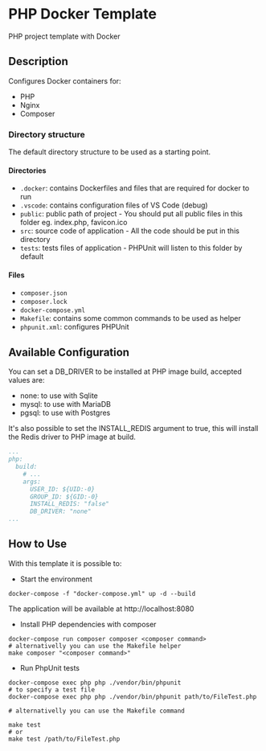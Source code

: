 # PHP Docker Template

PHP project template with Docker

## Description

Configures Docker containers for:
- PHP
- Nginx
- Composer

### Directory structure

The default directory structure to be used as a starting point.

#### Directories

- `.docker`: contains Dockerfiles and files that are required for docker to run
- `.vscode`: contains configuration files of VS Code (debug)
- `public`: public path of project - You should put all public files in this folder eg. index.php, favicon.ico
- `src`: source code of application - All the code should be put in this directory
- `tests`: tests files of application - PHPUnit will listen to this folder by default

#### Files
- `composer.json`
- `composer.lock`
- `docker-compose.yml`
- `Makefile`: contains some common commands to be used as helper
- `phpunit.xml`: configures PHPUnit


## Available Configuration

You can set a DB_DRIVER to be installed at PHP image build, accepted values are:
- none: to use with Sqlite
- mysql: to use with MariaDB
- pgsql: to use with Postgres

It's also possible to set the INSTALL_REDIS argument to true, 
this will install the Redis driver to PHP image at build.

```yml
...
php:
  build:
    # ...
    args:
      USER_ID: ${UID:-0}
      GROUP_ID: ${GID:-0}
      INSTALL_REDIS: "false"
      DB_DRIVER: "none"
...
```

## How to Use

With this template it is possible to:

- Start the environment
```console
docker-compose -f "docker-compose.yml" up -d --build
```
The application will be available at http://localhost:8080

  
- Install PHP dependencies with composer
```console
docker-compose run composer composer <composer command>
# alternativelly you can use the Makefile helper
make composer "<composer command>"
```

- Run PhpUnit tests
```console
docker-compose exec php php ./vendor/bin/phpunit
# to specify a test file
docker-compose exec php php ./vendor/bin/phpunit path/to/FileTest.php

# alternativelly you can use the Makefile command

make test
# or
make test /path/to/FileTest.php
```